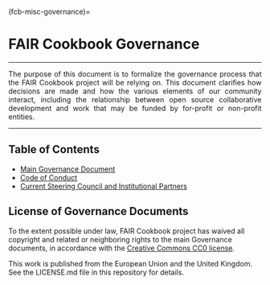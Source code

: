 (fcb-misc-governance)=
# FAIR Cookbook Governance

----
 <p style='text-align: justify;'>
The purpose of this document is to formalize the governance process that the FAIR Cookbook project will be relying on. This document clarifies how decisions are made and how the various elements of our community interact, including the relationship between open source collaborative development and work that may be funded by for-profit or non-profit entities.
 </p>

 ---

## Table of Contents

* [Main Governance Document](governance.md)
* [Code of Conduct](code_of_conduct)
* [Current Steering Council and Institutional Partners](people.md)
<!-- * [New Subproject Incubation Process](newsubprojects.md) -->


## License of Governance Documents


To the extent possible under law, FAIR Cookbook project has waived all copyright and related or neighboring rights to the main Governance documents, in accordance with the [Creative Commons CC0 license](http://creativecommons.org/publicdomain/zero/1.0/).


 This work is published from the European Union and the United Kingdom.  See the LICENSE.md file in this repository for details.
